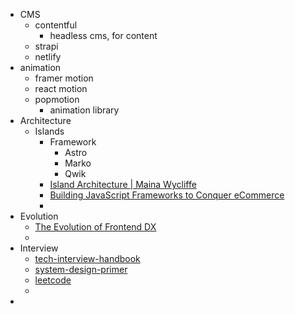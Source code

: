 - CMS
	- contentful
		- headless cms, for content
	- strapi
	- netlify
- animation
	- framer motion
	- react motion
	- popmotion
		- animation library
- Architecture
	- Islands
		- Framework
			- Astro
			- Marko
			- Qwik
		- [Island Architecture | Maina Wycliffe](https://mainawycliffe.dev/blog/island-architecture/)
		- [Building JavaScript Frameworks to Conquer eCommerce](https://dev.to/this-is-learning/building-javascript-frameworks-to-conquer-ecommerce-3glc)
		-
- Evolution
	- [The Evolution of Frontend DX](https://uxplanet.org/the-evolution-of-frontend-dx-5b3597f58f1a)
	-
- Interview
	- [tech-interview-handbook](https://github.com/yangshun/tech-interview-handbook)
	- [system-design-primer](https://github.com/donnemartin/system-design-primer)
	- [leetcode](https://www.techinterviewhandbook.org/grind75a)
	-
-